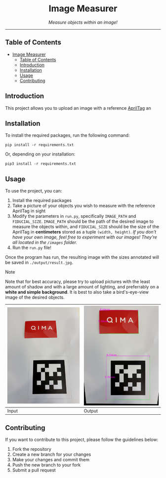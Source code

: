 # <div align="center">Image Measurer</div>

<div align="center"><i>Measure objects within an image!</i></div>

***

## Table of Contents

- [Image Measurer](#image-measurer)
  - [Table of Contents](#table-of-contents)
  - [Introduction](#introduction)
  - [Installation](#installation)
  - [Usage](#usage)
  - [Contributing](#contributing)

## Introduction

This project allows you to upload an image with a reference [AprilTag](https://github.com/AprilRobotics/apriltag) an

## Installation

To install the required packages, run the following command:

```shell
pip install -r requirements.txt
```

Or, depending on your installation:

```shell
pip3 install -r requirements.txt
```

## Usage

To use the project, you can:

1. Install the required packages
2. Take a picture of your objects you wish to measure with the reference AprilTag in sight
3. Modify the parameters in `run.py`, specifically `IMAGE_PATH` and `FIDUCIAL_SIZE`. `IMAGE_PATH` should be the path of the desired image to measure the objects within, and `FIDUCIAL_SIZE` should be the size of the AprilTag in **centimeters** stored as a tuple `(width, height)`. *If you don't have your own image, feel free to experiment with our images! They're all located in the `/images` folder.*
4. Run the `run.py` file!

Once the program has run, the resulting image with the sizes annotated will be saved in `./output/result.jpg`.

> [!NOTE]
> Note that for best accuracy, please try to upload pictures with the least amount of shadow and with a large amount of lighting, and preferrably on a **white and simple background**. It is best to also take a bird's-eye-view image of the desired objects.

| ![](./images/testing.jpeg) | ![](./output/result.jpg) |
| - | - |
| Input | Output |

## Contributing

If you want to contribute to this project, please follow the guidelines below:

1. Fork the repository
2. Create a new branch for your changes
3. Make your changes and commit them
4. Push the new branch to your fork
5. Submit a pull request
